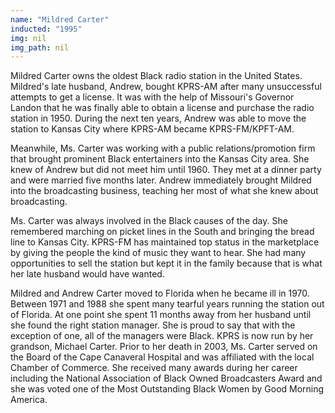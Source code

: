 ```yaml
---
name: "Mildred Carter"
inducted: "1995"
img: nil
img_path: nil
---
```


Mildred Carter owns the oldest Black radio station in the United States. Mildred's late husband, Andrew, bought KPRS-AM after many unsuccessful attempts to get a license. It was with the help of Missouri's Governor Landon that he was finally able to obtain a license and purchase the radio station in 1950. During the next ten years, Andrew was able to move the station to Kansas City where KPRS-AM became KPRS-FM/KPFT-AM. 

Meanwhile, Ms. Carter was working with a public relations/promotion firm that brought prominent Black entertainers into the Kansas City area. She knew of Andrew but did not meet him until 1960. They met at a dinner party and were married five months later. Andrew immediately brought Mildred into the broadcasting business, teaching her most of what she knew about broadcasting. 

Ms. Carter was always involved in the Black causes of the day. She remembered marching on picket lines in the South and bringing the bread line to Kansas City. KPRS-FM has maintained top status in the marketplace by giving the people the kind of music they want to hear. She had many opportunities to sell the station but kept it in the family because that is what her late husband would have wanted. 

Mildred and Andrew Carter moved to Florida when he became ill in 1970. Between 1971 and 1988 she spent many tearful years running the station out of Florida. At one point she spent 11 months away from her husband until she found the right station manager. She is proud to say that with the exception of one, all of the managers were Black. KPRS is now run by her grandson, Michael Carter. 
Prior to her death in 2003, Ms. Carter served on the Board of the Cape Canaveral Hospital and was affiliated with the local Chamber of Commerce. She received many awards during her career including the National Association of Black Owned Broadcasters Award and she was voted one of the Most Outstanding Black Women by Good Morning America.